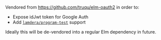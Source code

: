 Vendored from https://github.com/truqu/elm-oauth2 in order to:

- Expose idJwt token for Google Auth
- Add [`lamdera/program-test`](https://github.com/lamdera/program-test) support

Ideally this will be de-vendored into a regular Elm dependency in future.
